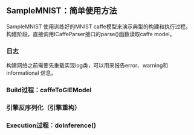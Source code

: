 
## SampleMNIST：简单使用方法
SampleMNIST 使用训练好的MNIST caffe模型来演示典型的构建和执行过程。
构建阶段，直接调用ICaffeParser接口的parse()函数读取caffe model。

### 日志
构建网络之前需要先重载实现log类，可以用来报告error、warning和informational 信息。

### Build过程：caffeToGIEModel
### 引擎反序列化（引擎重构）
### Execution过程：doInference()